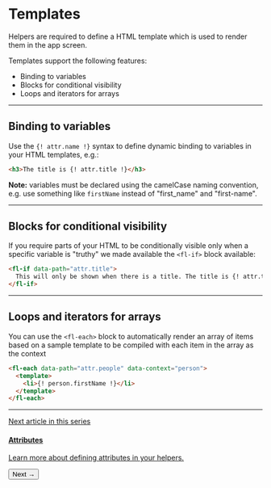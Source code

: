 # Templates
Helpers are required to define a HTML template which is used to render them in the app screen.

Templates support the following features:

- Binding to variables
- Blocks for conditional visibility
- Loops and iterators for arrays

---

## Binding to variables

Use the `{! attr.name !}` syntax to define dynamic binding to variables in your HTML templates, e.g.:

```html
<h3>The title is {! attr.title !}</h3>
```

<p class="quote"><strong>Note:</strong> variables must be declared using the camelCase naming convention, e.g. use something like <code>firstName</code> instead of "first_name" and "first-name".</p>

---

## Blocks for conditional visibility

If you require parts of your HTML to be conditionally visible only when a specific variable is "truthy" we made available the `<fl-if>` block available:

```html
<fl-if data-path="attr.title">
  This will only be shown when there is a title. The title is {! attr.title !}
</fl-if>
```

---

## Loops and iterators for arrays

You can use the `<fl-each>` block to automatically render an array of items based on a sample template to be compiled with each item in the array as the context

```html
<fl-each data-path="attr.people" data-context="person">
  <template>
    <li>{! person.firstName !}</li>
  </template>
</fl-each>
```

---

<section class="blocks alt">
  <a class="bl two" href="templates.html">
    <div>
      <span class="pin">Next article in this series</span>
      <h4>Attributes</h4>
      <p>Learn more about defining attributes in your helpers.</p>
      <button>Next &rarr;</button>
    </div>
  </a>
</section>